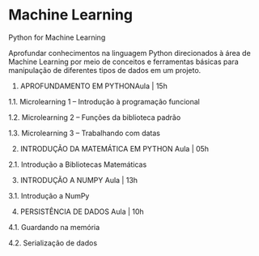 # Machine Learning
Python for Machine Learning

Aprofundar conhecimentos na linguagem Python direcionados à área de Machine Learning por meio de conceitos e ferramentas básicas para manipulação de diferentes tipos de dados em um projeto.


1. APROFUNDAMENTO EM PYTHONAula | 15h

1.1. Microlearning 1 – Introdução à programação funcional

1.2. Microlearning 2 – Funções da biblioteca padrão

1.3. Microlearning 3 – Trabalhando com datas

2. INTRODUÇÃO DA MATEMÁTICA EM PYTHON Aula | 05h

2.1. Introdução a Bibliotecas Matemáticas

3. INTRODUÇÃO A NUMPY Aula | 13h

3.1. Introdução a NumPy

4. PERSISTÊNCIA DE DADOS Aula | 10h

4.1. Guardando na memória

4.2. Serialização de dados
